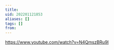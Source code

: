 ```yaml
---
title: 
uid: 202201121853
aliases: []
tags: []
from: 
---
```

https://www.youtube.com/watch?v=N4QmszBRu9I

